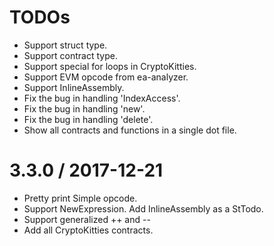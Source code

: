 TODOs
==================
  * Support struct type.
  * Support contract type.
  * Support special for loops in CryptoKitties.
  * Support EVM opcode from ea-analyzer.
  * Support InlineAssembly.
  * Fix the bug in handling 'IndexAccess'.
  * Fix the bug in handling 'new'.
  * Fix the bug in handling 'delete'.
  * Show all contracts and functions in a single dot file.


3.3.0 / 2017-12-21
==================

 * Pretty print Simple opcode.
 * Support NewExpression. Add InlineAssembly as a StTodo.
 * Support generalized ++ and --
 * Add all CryptoKitties contracts.
